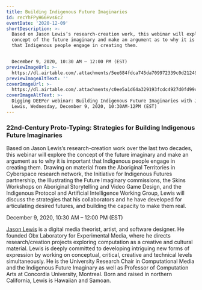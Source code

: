 ```yaml
---
title: Building Indigenous Future Imaginaries
id: recYhFPyH66Hvs6c2
eventDate: '2020-12-09'
shortDescription: >-
  Based on Jason Lewis’s research-creation work, this webinar will explore the
  concept of the future imaginary and make an argument as to why it is important
  that Indigenous people engage in creating them.


  December 9, 2020, 10:30 AM – 12:00 PM (EST)
previewImageUrl: >-
  https://dl.airtable.com/.attachments/5ee684fdca745da709972339c0d21249/5cf277db/IPAI.Quartet.Artist-KariNoe.CourtesyoftheInitiativeforIndigenousFutures1.png
previewImageAltText: ''
coverImageUrl: >-
  https://dl.airtable.com/.attachments/c0ee5a1d64a329193fcdc4927d0fd99c/daf31af9/Dec-9_wordpress-Copy.jpg
coverImageAltText: >-
  Digging DEEPer webinar: Building Indigenous Future Imaginaries with Jason
  Lewis, Wednesday, December 9, 2020, 10:30AM-12PM (EST)
---
```

### **22nd-Century Proto-Typing: Strategies for Building Indigenous Future Imaginaries**

Based on Jason Lewis’s research-creation work over the last two decades, this webinar will explore the concept of the future imaginary and make an argument as to why it is important that Indigenous people engage in creating them. Drawing on material from the Aboriginal Territories in Cyberspace research network, the Initiative for Indigenous Futures partnership, the Illustrating the Future Imaginary commissions, the Skins Workshops on Aboriginal Storytelling and Video Game Design, and the Indigenous Protocol and Artificial Intelligence Working Group, Lewis will discuss the strategies that his collaborators and he have developed for articulating desired futures, and building the capacity to make them real.

December 9, 2020, 10:30 AM – 12:00 PM (EST)

[Jason Lewis](http://jasonlewis.org/) is a digital media theorist, artist, and software designer. He founded Obx Laboratory for Experimental Media, where he directs research/creation projects exploring computation as a creative and cultural material. Lewis is deeply committed to developing intriguing new forms of expression by working on conceptual, critical, creative and technical levels simultaneously. He is the University Research Chair in Computational Media and the Indigenous Future Imaginary as well as Professor of Computation Arts at Concordia University, Montreal. Born and raised in northern California, Lewis is Hawaiian and Samoan.
